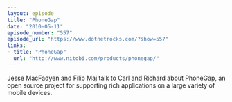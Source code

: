 ```yaml
---
layout: episode
title: "PhoneGap"
date: "2010-05-11"
episode_number: "557"
episode_url: "https://www.dotnetrocks.com/?show=557"
links:
- title: "PhoneGap"
  url: "http://www.nitobi.com/products/phonegap/"
---
```


Jesse MacFadyen and Filip Maj talk to Carl and Richard about PhoneGap, an open source project for supporting rich applications on a large variety of mobile devices.
